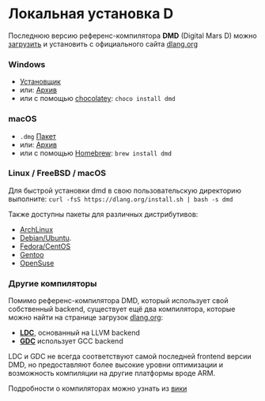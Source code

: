 # Локальная установка D

Последнюю версию референс-компилятора **DMD** (Digital Mars D) можно
[загрузить](http://dlang.org/download.html) и установить с официального сайта
[dlang.org](https://dlang.org)

### Windows

* [Установщик](http://downloads.dlang.org/releases/2.x/{{latest-release}}/dmd-{{latest-release}}.exe)
* или: [Архив](http://downloads.dlang.org/releases/2.x/{{latest-release}}/dmd.{{latest-release}}.windows.7z)
* или с помощью [chocolatey](https://chocolatey.org/packages/dmd): `choco install dmd`

### macOS

* `.dmg` [Пакет](http://downloads.dlang.org/releases/2.x/{{latest-release}}/dmd.{{latest-release}}.dmg)
* или: [Архив](http://downloads.dlang.org/releases/2.x/{{latest-release}}/dmd.{{latest-release}}.osx.tar.xz)
* или с помощью [Homebrew](http://brew.sh): `brew install dmd`

### Linux / FreeBSD / macOS

Для быстрой установки dmd в свою пользовательскую директорию выполните:
`curl -fsS https://dlang.org/install.sh | bash -s dmd`

Также доступны пакеты для различных дистрибутивов:

* [ArchLinux](https://wiki.archlinux.org/index.php/D_(programming_language))
* [Debian/Ubuntu](http://d-apt.sourceforge.net).
* [Fedora/CentOS](http://dlang.org/download.html#dmd)
* [Gentoo](https://wiki.gentoo.org/wiki/Dlang)
* [OpenSuse](http://dlang.org/download.html#dmd)

### Другие компиляторы

Помимо референс-компилятора DMD, который использует свой собственный backend,
существует ещё два компилятора, которые можно найти на странице загрузок
[dlang.org](https://dlang.org):

* [**LDC**](https://github.com/ldc-developers/ldc#installation), основанный на LLVM backend
* [**GDC**](http://gdcproject.org/downloads) использует GCC backend

LDC и GDC не всегда соответствуют самой последней frontend версии DMD, 
но предоставляют более высокие уровни оптимизации и возможность компиляции на
другие платформы вроде ARM.

Подробности о компиляторах можно узнать из [вики](https://wiki.dlang.org/Compilers)
